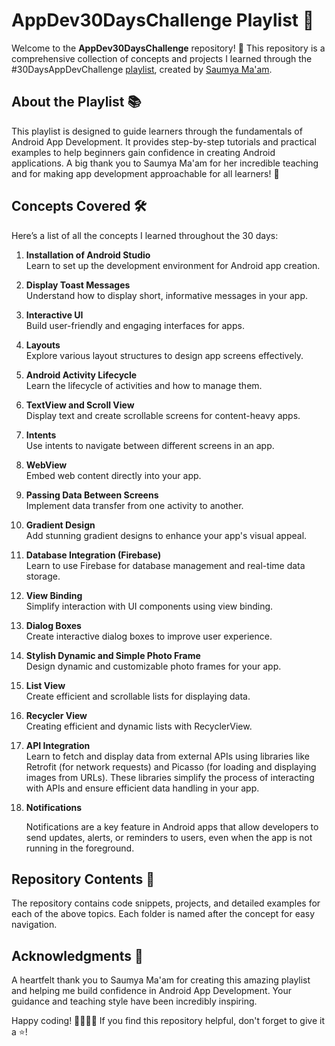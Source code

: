 # AppDev30DaysChallenge Playlist 🚀

Welcome to the **AppDev30DaysChallenge** repository! 🎉 This repository is a comprehensive collection of concepts and projects I learned through the #30DaysAppDevChallenge [playlist](https://www.youtube.com/playlist?list=PLTV_nsuD2lf4UCTV6xwvNPvFdmCNKyhc8), created by [Saumya Ma'am](https://www.linkedin.com/in/saumya1singh/). 

## About the Playlist 📚

This playlist is designed to guide learners through the fundamentals of Android App Development. It provides step-by-step tutorials and practical examples to help beginners gain confidence in creating Android applications. A big thank you to Saumya Ma'am for her incredible teaching and for making app development approachable for all learners! 🙌

## Concepts Covered 🛠️

Here’s a list of all the concepts I learned throughout the 30 days:

1. **Installation of Android Studio**  
   Learn to set up the development environment for Android app creation.

2. **Display Toast Messages**  
   Understand how to display short, informative messages in your app.

3. **Interactive UI**  
   Build user-friendly and engaging interfaces for apps.

4. **Layouts**  
   Explore various layout structures to design app screens effectively.

5. **Android Activity Lifecycle**  
   Learn the lifecycle of activities and how to manage them.

6. **TextView and Scroll View**  
   Display text and create scrollable screens for content-heavy apps.

7. **Intents**  
   Use intents to navigate between different screens in an app.

8. **WebView**  
   Embed web content directly into your app.

9. **Passing Data Between Screens**  
   Implement data transfer from one activity to another.

10. **Gradient Design**  
    Add stunning gradient designs to enhance your app's visual appeal.

11. **Database Integration (Firebase)**  
    Learn to use Firebase for database management and real-time data storage.

12. **View Binding**  
    Simplify interaction with UI components using view binding.

13. **Dialog Boxes**  
    Create interactive dialog boxes to improve user experience.

14. **Stylish Dynamic and Simple Photo Frame**  
    Design dynamic and customizable photo frames for your app.

15. **List View**  
    Create efficient and scrollable lists for displaying data.

16. **Recycler View**  
    Creating efficient and dynamic lists with RecyclerView.

17. **API Integration**    
    Learn to fetch and display data from external APIs using libraries like Retrofit (for network requests) and Picasso (for loading and displaying images from URLs). These libraries simplify the process of           interacting with APIs and ensure efficient data handling in your app.

18. **Notifications**
    
    Notifications are a key feature in Android apps that allow developers to send updates, alerts, or reminders to users, even when the app is not running in the foreground.
 
## Repository Contents 📂

The repository contains code snippets, projects, and detailed examples for each of the above topics. Each folder is named after the concept for easy navigation.

## Acknowledgments 🙏
A heartfelt thank you to Saumya Ma'am for creating this amazing playlist and helping me build confidence in Android App Development. Your guidance and teaching style have been incredibly inspiring.


Happy coding! 👩‍💻👨‍💻 If you find this repository helpful, don't forget to give it a ⭐!
